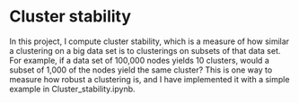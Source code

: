 # Cluster stability

In this project, I compute cluster stability, which is a measure of how similar a clustering on a big data set is to clusterings on subsets of that data set. For example, if a data set of 100,000 nodes yields 10 clusters, would a subset of 1,000 of the nodes yield the same cluster? This is one way to measure how robust a clustering is, and I have implemented it with a simple example in Cluster_stability.ipynb.

